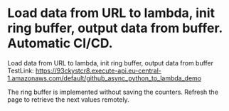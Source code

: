 # Load data from URL to lambda, init ring buffer, output data from buffer. Automatic CI/CD.

Load data from URL to lambda, init ring buffer, output data from buffer
TestLink: https://93ckystcr8.execute-api.eu-central-1.amazonaws.com/default/github_async_python_to_lambda_demo

The ring buffer is implemented without saving the counters. Refresh the page to retrieve the next values remotely.
